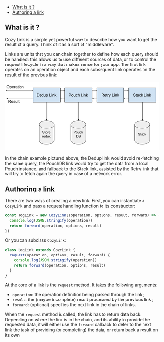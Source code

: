 <!-- MarkdownTOC autolink=true -->

- [What is it ?](#what-is-it-)
- [Authoring a link](#authoring-a-link)

<!-- /MarkdownTOC -->

## What is it ?

Cozy Link is a simple yet powerful way to describe how you want to get the result of a query. Think of it as a sort of "middleware".

Links are units that you can chain together to define how each query should be handled: this allows us to use different sources of data, or to control the request lifecycle in a way that makes sense for your app. The first link operates on an operation object and each subsequent link operates on the result of the previous link:

![links chain](./cozy-client-links.png)

In the chain example pictured above, the Dedup link would avoid re-fetching the same query, the PouchDB link would try to get the data from a local Pouch instance, and fallback to the Stack link, assisted by the Retry link that will try to fetch again the query in case of a network error.

## Authoring a link

There are two ways of creating a new link. First, you can instantiate a `CozyLink` and pass a request handling function to its constructor:

```js
const logLink = new CozyLink((operation, options, result, forward) => {
  console.log(JSON.stringify(operation))
  return forward(operation, options, result)
})
```

Or you can subclass `CozyLink`:

```js
class LogLink extends CozyLink {
  request(operation, options, result, forward) {
    console.log(JSON.stringify(operation))
    return forward(operation, options, result)
  }
}
```

At the core of a link is the `request` method. It takes the following arguments:
 - `operation`: the operation definition being passed through the link ;
 - `result`: the (maybe incomplete) result processed by the previous link ;
 - `forward`: (optional) specifies the next link in the chain of links.

When the `request` method is called, the link has to return data back. Depending on where the link is in the chain, and its ability to provide the requested data, it will either use the `forward` callback to defer to the next link the task of providing (or completing) the data, or return back a result on its own.
